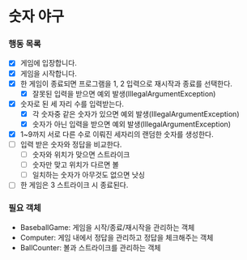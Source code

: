 # 숫자 야구

### 행동 목록

- [x] 게임에 입장합니다.
- [x] 게임을 시작합니다.
- [x] 한 게임이 종료되면 프로그램을 1, 2 입력으로 재시작과 종료를 선택한다.
    - [x] 잘못된 입력을 받으면 예외 발생(IllegalArgumentException)
- [x] 숫자로 된 세 자리 수를 입력받는다.
    - [x] 각 숫자중 같은 숫자가 있으면 예외 발생(IllegalArgumentException)
    - [x] 숫자가 아닌 입력을 받으면 예외 발생(IllegalArgumentException)
- [x] 1~9까지 서로 다른 수로 이뤄진 세자리의 랜덤한 숫자를 생성한다.
- [ ] 입력 받은 숫자와 정답을 비교한다.
    - [ ] 숫자와 위치가 맞으면 스트라이크
    - [ ] 숫자만 맞고 위치가 다르면 볼
    - [ ] 일치하는 숫자가 아무것도 없으면 낫싱
- [ ] 한 게임은 3 스트라이크 시 종료된다.

### 필요 객체

- BaseballGame: 게임을 시작/종료/재시작을 관리하는 객체
- Computer: 게임 내에서 정답을 관리하고 정답을 체크해주는 객체
- BallCounter: 볼과 스트라이크를 관리하는 객체
